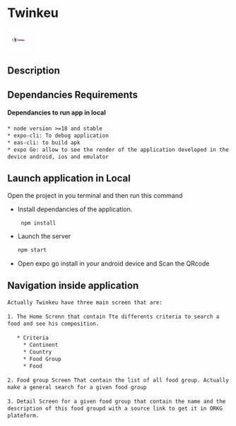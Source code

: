 # Twinkeu 

<img src='assets/logo_home.jpg' height=50 width=50/>

## Description

## Dependancies Requirements

#### Dependancies to run app in local

    * node version >=18 and stable
    * expo-cli: To debug application
    * eas-cli: to build apk 
    * expo Go: allow to see the render of the application developed in the device android, ios and emulator

## Launch application in Local

Open the project in you terminal and then run this command <br>

* Install dependancies of the application.
  
   ```
    npm install
   ```

* Launch the server

    ```bash
    npm start
    ```

* Open expo go install in your android device and Scan the QRcode 
  
## Navigation inside application

    Actually Twinkeu have three main screen that are:

    1. The Home Screnn that contain Tte differents criteria to search a food and see his composition.
      
       * Criteria
         * Continent
         * Country
         * Food Group
         * Food
  
    2. Food group Screen That contain the list of all food group. Actually make a general search for a given food group
   
    3. Detail Screen for a given food group that contain the name and the description of this food groupd with a source link to get it in ORKG plateform.

